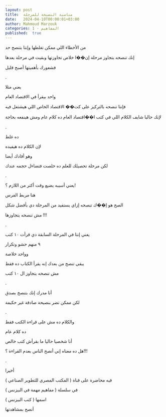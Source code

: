 ```yaml
---
layout: post
title:  مناسبة النصيحة للمرحلة
date:   2024-04-10T00:00:01+03:00
author: Mahmoud Marzouk
categories: 1 - المفاهيم
published:  true
---
```

من الأخطاء اللي ممكن تغلطها وإنتا بتنصح حد

إنك تنصحه بتجاوز مرحلة إن��ا خلاص تجاوزتها وبقيت في مرحلة
بعدها

فشعورك بأهميتها أصبح قليل

.

يعني مثلا

واحد بيقرأ في الاقتصاد العام

فإنتا تنصحه بالتركيز على كت�� الاقتصاد الخاص اللي هيشتغل فيه

لإنك حاليا شايف الكلام اللي في كتب ا��اقتصاد العام ده كلام عام ومش
هينفعه بحاجة

.

ده غلط

لإن الكلام ده هيفيده

وهو أفادك أيضا

لكن مرحلة تحصيلك للعلم ده خلصت فتضاءل حجمه عندك

.

يعني أسيبه يضيع وقت أكتر من اللازم ؟!

هنا مربط الفرس

الصح هو إ��ك تنصحه إزاي يستفيد من المرحلة دي بأفضل شكل

مش تنصحه يتجاوزها !!!

.

يعني إنتا في المرحلة السابقة دي قرأت ١٠ كتب

٩ منهم حشو وتكرار

وواحد خلاصة

يبقى تنصح من بعدك إنه يقرأ الكتاب ده فقط

مش تنصحه يتجاوز ال ١٠ كتب

.

أنا مدرك إنك بتنصح بصدق

لكن ممكن تضر بنصيحة صادقة غير حكيمة

.

والكلام ده مش على قراءة الكتب فقط

ده كلام عام

أنا شخصيا حاليا ما بقرأش كتب خالص

هل ده معناه إني أنصح الناس بعدم القراءة ؟!!!

.

أخيرا

فيه محاضرة على قناة ( المكتب المصري للتطوير الصناعي )

في سلسلة ( مفاهيم مهمة في البيزنس )

اسمها ( كتب البيزنس )

أنصح بمشاهدتها

